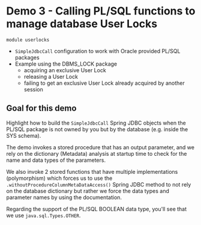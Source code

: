 # Demo 3 - Calling PL/SQL functions to manage database User Locks
`module userlocks`
- `SimpleJdbcCall` configuration to work with Oracle provided PL/SQL packages
- Example using the DBMS_LOCK package
    - acquiring an exclusive User Lock
    - releasing a User Lock
    - failing to get an exclusive User Lock already acquired by another session

## Goal for this demo
Highlight how to build the `SimpleJdbcCall` Spring JDBC objects when the PL/SQL package is not owned by you but by the database (e.g. inside the SYS schema).

The demo invokes a stored procedure that has an output parameter, and we rely on the dictionary (Metadata) analysis at startup time to check for the name and data types of the parameters.

We also invoke 2 stored functions that have multiple implementations (polymorphism) which forces us to use the `.withoutProcedureColumnMetaDataAccess()` Spring JDBC method to not rely on the database dictionary but rather we force the data types and parameter names by using the documentation.

Regarding the support of the PL/SQL BOOLEAN data type, you'll see that we use `java.sql.Types.OTHER`. 

